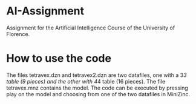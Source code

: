 # AI-Assignment
Assignment for the Artificial Intelligence Course of the University of Florence.

# How to use the code
The files tetravex.dzn and tetravex2.dzn are two datafiles, one with a 3*3 table (9 pieces) and the other with 4*4 table (16 pieces).
The file tetravex.mnz contains the model. The code can be executed by pressing play on the model and choosing from one of the two datafiles in MiniZinc.
